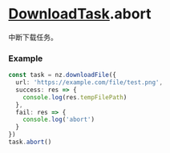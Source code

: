 # [DownloadTask](../DownloadTask.md).abort

中断下载任务。

### Example

```ts
const task = nz.downloadFile({
  url: 'https://example.com/file/test.png',
  success: res => {
    console.log(res.tempFilePath)
  },
  fail: res => {
    console.log('abort')
  }
})
task.abort()
```
